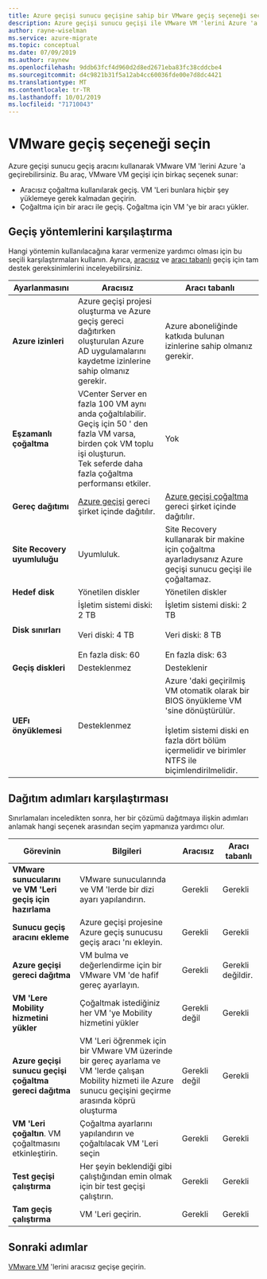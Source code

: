 ```yaml
---
title: Azure geçişi sunucu geçişine sahip bir VMware geçiş seçeneği seçin | Microsoft Docs
description: Azure geçişi sunucu geçişi ile VMware VM 'lerini Azure 'a geçirme seçeneklerine genel bakış sağlar
author: rayne-wiselman
ms.service: azure-migrate
ms.topic: conceptual
ms.date: 07/09/2019
ms.author: raynew
ms.openlocfilehash: 9ddb63fcf4d960d2d8ed2671eba83fc38cddcbe4
ms.sourcegitcommit: d4c9821b31f5a12ab4cc60036fde00e7d8dc4421
ms.translationtype: MT
ms.contentlocale: tr-TR
ms.lasthandoff: 10/01/2019
ms.locfileid: "71710043"
---
```

# <a name="select-a-vmware-migration-option"></a>VMware geçiş seçeneği seçin

Azure geçişi sunucu geçiş aracını kullanarak VMware VM 'lerini Azure 'a geçirebilirsiniz. Bu araç, VMware VM geçişi için birkaç seçenek sunar:

- Aracısız çoğaltma kullanılarak geçiş. VM 'Leri bunlara hiçbir şey yüklemeye gerek kalmadan geçirin.
- Çoğaltma için bir aracı ile geçiş. Çoğaltma için VM 'ye bir aracı yükler.




## <a name="compare-migration-methods"></a>Geçiş yöntemlerini karşılaştırma

Hangi yöntemin kullanılacağına karar vermenize yardımcı olması için bu seçili karşılaştırmaları kullanın. Ayrıca, [aracısız](migrate-support-matrix-vmware.md#agentless-migration-vmware-server-requirements) ve [aracı tabanlı](migrate-support-matrix-vmware.md#agent-based-migration-vmware-server-requirements) geçiş için tam destek gereksinimlerini inceleyebilirsiniz.

**Ayarlanmasını** | **Aracısız** | **Aracı tabanlı**
--- | --- | ---
**Azure izinleri** | Azure geçişi projesi oluşturma ve Azure geçiş gereci dağıtırken oluşturulan Azure AD uygulamalarını kaydetme izinlerine sahip olmanız gerekir. | Azure aboneliğinde katkıda bulunan izinlerine sahip olmanız gerekir. 
**Eşzamanlı çoğaltma** | VCenter Server en fazla 100 VM aynı anda çoğaltılabilir.<br/> Geçiş için 50 ' den fazla VM varsa, birden çok VM toplu işi oluşturun.<br/> Tek seferde daha fazla çoğaltma performansı etkiler. | Yok
**Gereç dağıtımı** | [Azure geçişi](migrate-appliance.md) gereci şirket içinde dağıtılır. | [Azure geçişi çoğaltma](migrate-replication-appliance.md) gereci şirket içinde dağıtılır.
**Site Recovery uyumluluğu** | Uyumluluk. | Site Recovery kullanarak bir makine için çoğaltma ayarladıysanız Azure geçişi sunucu geçişi ile çoğaltamaz.
**Hedef disk** | Yönetilen diskler | Yönetilen diskler
**Disk sınırları** | İşletim sistemi diski: 2 TB<br/><br/> Veri diski: 4 TB<br/><br/> En fazla disk: 60 | İşletim sistemi diski: 2 TB<br/><br/> Veri diski: 8 TB<br/><br/> En fazla disk: 63
**Geçiş diskleri** | Desteklenmez | Desteklenir
**UEFı önyüklemesi** | Desteklenmez | Azure 'daki geçirilmiş VM otomatik olarak bir BIOS önyükleme VM 'sine dönüştürülür.<br/><br/> İşletim sistemi diski en fazla dört bölüm içermelidir ve birimler NTFS ile biçimlendirilmelidir.


## <a name="deployment-steps-comparison"></a>Dağıtım adımları karşılaştırması

Sınırlamaları inceledikten sonra, her bir çözümü dağıtmaya ilişkin adımları anlamak hangi seçenek arasından seçim yapmanıza yardımcı olur.

**Görevinin** | **Bilgileri** |**Aracısız** | **Aracı tabanlı**
--- | --- | --- | ---
**VMware sunucularını ve VM 'Leri geçiş için hazırlama** | VMware sunucularında ve VM 'lerde bir dizi ayarı yapılandırın. | Gerekli | Gerekli
**Sunucu geçiş aracını ekleme** | Azure geçişi projesine Azure geçiş sunucusu geçiş aracı 'nı ekleyin. | Gerekli | Gerekli
**Azure geçişi gereci dağıtma** | VM bulma ve değerlendirme için bir VMware VM 'de hafif gereç ayarlayın. | Gerekli | Gerekli değildir.
**VM 'Lere Mobility hizmetini yükler** | Çoğaltmak istediğiniz her VM 'ye Mobility hizmetini yükler | Gerekli değil | Gerekli
**Azure geçişi sunucu geçişi çoğaltma gereci dağıtma** | VM 'Leri öğrenmek için bir VMware VM üzerinde bir gereç ayarlama ve VM 'lerde çalışan Mobility hizmeti ile Azure sunucu geçişini geçirme arasında köprü oluşturma | Gerekli değil | Gerekli
**VM 'Leri çoğaltın**. VM çoğaltmasını etkinleştirin. | Çoğaltma ayarlarını yapılandırın ve çoğaltılacak VM 'Leri seçin | Gerekli | Gerekli
**Test geçişi çalıştırma** | Her şeyin beklendiği gibi çalıştığından emin olmak için bir test geçişi çalıştırın. | Gerekli | Gerekli
**Tam geçiş çalıştırma** | VM 'Leri geçirin. | Gerekli | Gerekli




## <a name="next-steps"></a>Sonraki adımlar

[VMware VM](tutorial-migrate-vmware.md) 'lerini aracısız geçişe geçirin.



